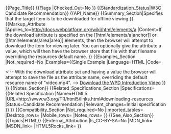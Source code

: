 {{Page_Title}}
{{Flags
|Checked_Out=No
}}
{{Standardization_Status|W3C Candidate Recommendation}}
{{API_Name}}
{{Summary_Section|Specifies that the target item is to be downloaded for offline viewing.}}
{{Markup_Attribute
|Applies_to=http://docs.webplatform.org/wiki/html/elements/a
|Content=If the download attribute is specified on the [[html/elements/a|anchor]] or [[html/elements/area|area]] elements, then the browser will attempt to download the item for viewing later. You can optionally give the attribute a value, which will then have the browser store that file with that filename overriding the resources default name.
}}
{{Examples_Section
|Not_required=No
|Examples={{Single Example
|Language=HTML
|Code=<!doctype html>
<title>Download attribute demo</title>
&lt;!-- With the download attribute set and having a value the browser will attempt to save the file as the attribute name, overriding the default resource name of "video.mp4". -->
<a href="http://example.com/path/to/video.mp4" download="Web Platform Introduction.mp4">Download the WPD Introduction Video</a>
}}
}}
{{Notes_Section}}
{{Related_Specifications_Section
|Specifications={{Related Specification
|Name=HTML5
|URL=http://www.w3.org/TR/html5/links.html#downloading-resources
|Status=Candidate Recommendation
|Relevant_changes=Initial specification
}}
}}
{{Compatibility_Section
|Not_required=No
|Imported_tables=
|Desktop_rows=
|Mobile_rows=
|Notes_rows=
}}
{{See_Also_Section}}
{{Topics|HTML}}
{{External_Attribution
|Is_CC-BY-SA=No
|MDN_link=
|MSDN_link=
|HTML5Rocks_link=
}}
